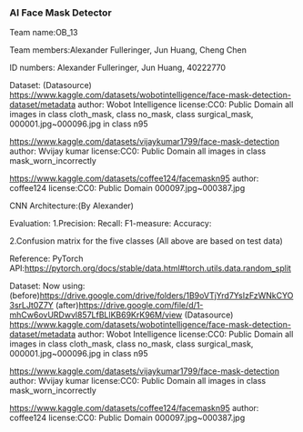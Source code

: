 ### AI Face Mask Detector

Team name:OB_13

Team members:Alexander Fulleringer, Jun Huang, Cheng Chen

ID numbers: Alexander Fulleringer, Jun Huang, 40222770

Dataset: 
(Datasource)
https://www.kaggle.com/datasets/wobotintelligence/face-mask-detection-dataset/metadata
author: Wobot Intelligence
license:CC0: Public Domain 
all images in class cloth_mask, class no_mask, class surgical_mask, 000001.jpg~000096.jpg in class n95

https://www.kaggle.com/datasets/vijaykumar1799/face-mask-detection
author: Wvijay kumar
license:CC0: Public Domain 
all images in class mask_worn_incorrectly

https://www.kaggle.com/datasets/coffee124/facemaskn95
author: coffee124
license:CC0: Public Domain 
000097.jpg~000387.jpg 


CNN Architecture:(By Alexander)

Evaluation:
1.Precision:
Recall:
F1-measure:
Accuracy:

2.Confusion matrix for the five classes
(All above are based on test data)

Reference:
PyTorch API:https://pytorch.org/docs/stable/data.html#torch.utils.data.random_split


Dataset:
Now using:(before)https://drive.google.com/drive/folders/1B9oVTjYrd7YsIzFzWNkCYO3srLJt0Z7Y
(after)https://drive.google.com/file/d/1-mhCw6ovURDwvl857LfBLlKB69KrK96M/view
(Datasource)
https://www.kaggle.com/datasets/wobotintelligence/face-mask-detection-dataset/metadata
author: Wobot Intelligence
license:CC0: Public Domain 
all images in class cloth_mask, class no_mask, class surgical_mask, 000001.jpg~000096.jpg in class n95

https://www.kaggle.com/datasets/vijaykumar1799/face-mask-detection
author: Wvijay kumar
license:CC0: Public Domain 
all images in class mask_worn_incorrectly

https://www.kaggle.com/datasets/coffee124/facemaskn95
author: coffee124
license:CC0: Public Domain 
000097.jpg~000387.jpg 



